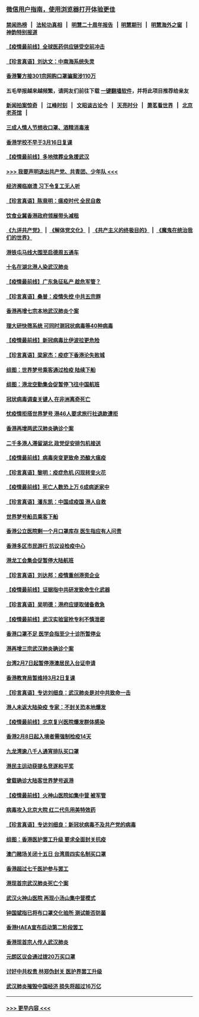 ### [微信用户指南，使用浏览器打开体验更佳](https://github.com/gfw-breaker/banned-news1/blob/master/indexes/wechat-guide.md?t=0)
#### [禁闻热榜](热点新闻.md?t=0)  &nbsp;&nbsp;|&nbsp;&nbsp; [法轮功真相](https://github.com/gfw-breaker/truth/blob/master/README.md?t=0) &nbsp;&nbsp;|&nbsp;&nbsp; [明慧二十周年报告](https://github.com/gfw-breaker/mh-reports/blob/master/README.md?t=0) &nbsp;&nbsp;|&nbsp;&nbsp;[明慧期刊](https://github.com/gfw-breaker/mh-qikan) &nbsp;&nbsp;|&nbsp;&nbsp; [明慧海外之窗](https://github.com/gfw-breaker/mh-news/blob/master/README.md?t=0) &nbsp;&nbsp;|&nbsp;&nbsp; [神韵特别报道](https://github.com/gfw-breaker/mh-news/blob/master/shenyun.md?t=0)
#### [【疫情最前线】全球医药供应链受空前冲击](../pages/nsc415/n11869614.md?t=02161511) 
#### [【珍言真语】刘达文：中南海系统失灵](../pages/nsc415/n11869465.md?t=02161511) 
#### [香港警方接301宗网购口罩骗案涉110万](../pages/nsc415/n11867572.md?t=02161511) 
#### 五毛举报越来越频繁，请网友们前往下载 [一键翻墙软件](https://github.com/gfw-breaker/ssr-accounts)，并将此项目推荐给亲友
#### [新闻拍案惊奇](https://github.com/gfw-breaker/banned-news1/blob/master/pages/link4.md) &nbsp;&nbsp;|&nbsp;&nbsp; [江峰时刻](https://github.com/gfw-breaker/banned-news1/blob/master/pages/link4.md) &nbsp;&nbsp;|&nbsp;&nbsp; [文昭谈古论今](https://github.com/gfw-breaker/banned-news1/blob/master/pages/link4.md) &nbsp;&nbsp;|&nbsp;&nbsp; [天亮时分](https://github.com/gfw-breaker/banned-news1/blob/master/pages/link4.md) &nbsp;&nbsp;|&nbsp;&nbsp; [萧茗看世界](https://github.com/gfw-breaker/banned-news1/blob/master/pages/link4.md) &nbsp;&nbsp;|&nbsp;&nbsp; [北京老茶馆](https://github.com/gfw-breaker/banned-news1/blob/master/pages/link4.md) &nbsp;&nbsp;|&nbsp;&nbsp; 
#### [三成人情人节想收口罩、酒精消毒液](../pages/nsc415/n11867523.md?t=02161511) 
#### [香港学校不早于3月16日复课](../pages/nsc415/n11867498.md?t=02161511) 
#### [【疫情最前线】多地殡葬业急援武汉](../pages/nsc415/n11866914.md?t=02161511) 
#### [>>> 我要声明退出共产党、共青团、少年队 <<<](https://github.com/begood0513/goodnews/blob/master/quit/letter.md) 
#### [经济濒临崩溃 习下令复工无人听](../pages/nsc415/n11867269.md?t=02161511) 
#### [【珍言真语】陈竟明：瘟疫时代 全民自救](../pages/nsc415/n11866765.md?t=02161511) 
#### [饮食业冀香港政府领展带头减租](../pages/nsc415/n11864876.md?t=02161511) 
#### [《九评共产党》](https://github.com/begood0513/9ping.md/blob/master/README.md) &nbsp;|&nbsp; [《解体党文化》](../../../../jtdwh.md/blob/master/README.md)  &nbsp;|&nbsp; [《共产主义的终极目的》](../../../../gczydzjmd.md/blob/master/README.md) &nbsp;|&nbsp; [《魔鬼在统治我们的世界》](../../../../mgztzwmdsj.md/blob/master/README.md) 
#### [港铁屯马线大围至启德周五通车](../pages/nsc415/n11864842.md?t=02161511) 
#### [十名在湖北港人染武汉肺炎](../pages/nsc415/n11864807.md?t=02161511) 
#### [【疫情最前线】广东急征私产 趁危军管？](../pages/nsc415/n11864205.md?t=02161511) 
#### [【珍言真语】桑普：疫情失控 中共五宗罪](../pages/nsc415/n11864157.md?t=02161511) 
#### [香港再增七宗本地武汉肺炎个案](../pages/nsc415/n11862405.md?t=02161511) 
#### [理大研快筛系统 可同时测冠状病毒等40种病毒](../pages/nsc415/n11862376.md?t=02161511) 
#### [【疫情最前线】新冠病毒比伊波拉更危险](../pages/nsc415/n11862199.md?t=02161511) 
#### [【珍言真语】梁家杰：疫症下香港沦失败城](../pages/nsc415/n11861588.md?t=02161511) 
#### [组图：世界梦号乘客通过检疫 陆续下船](../pages/nsc415/n11858302.md?t=02161511) 
#### [组图：港龙空勤集会促暂停飞往中国航班](../pages/nsc415/n11858190.md?t=02161511) 
#### [冠状病毒调查关键人 在非洲离奇死亡](../pages/nsc415/n11859798.md?t=02161511) 
#### [忧疫情拒搭世界梦号 港46人要求旅行社退款遭拒](../pages/nsc415/n11859849.md?t=02161511) 
#### [香港再增两武汉肺炎确诊个案](../pages/nsc415/n11859833.md?t=02161511) 
#### [二千多港人滞留湖北 政党促安排包机接送](../pages/nsc415/n11859831.md?t=02161511) 
#### [【疫情最前线】病毒突变更致命 恐酿大瘟疫](../pages/nsc415/n11859604.md?t=02161511) 
#### [【珍言真语】黎明：疫症危机 闪现转变火花](../pages/nsc415/n11859199.md?t=02161511) 
#### [【疫情最前线】死亡人数恐上万 6成病逝家中](../pages/nsc415/n11856687.md?t=02161511) 
#### [【珍言真语】潘东凯：中国成疫国 港人自救](../pages/nsc415/n11856962.md?t=02161511) 
#### [世界梦号船员乘客下船](../pages/nsc415/n11856883.md?t=02161511) 
#### [香港公立医院剩一个月口罩库存 医生指应有人问责](../pages/nsc415/n11856875.md?t=02161511) 
#### [香港多区市民游行 抗议设检疫中心](../pages/nsc415/n11856866.md?t=02161511) 
#### [港龙工会集会促暂停大陆航班](../pages/nsc415/n11856840.md?t=02161511) 
#### [【珍言真语】刘达邦：疫情重创港资企业](../pages/nsc415/n11854274.md?t=02161511) 
#### [【疫情最前线】证据指中共研发致命生化武器](../pages/nsc415/n11853087.md?t=02161511) 
#### [【珍言真语】吴明德：港府应提取储备救急](../pages/nsc415/n11852734.md?t=02161511) 
#### [【疫情最前线】武汉实验室抢专利不慎泄密](../pages/nsc415/n11850310.md?t=02161511) 
#### [香港口罩不足 医学会指至少十诊所暂停业](../pages/nsc415/n11850301.md?t=02161511) 
#### [港再增三宗武汉肺炎确诊个案](../pages/nsc415/n11850328.md?t=02161511) 
#### [台湾2月7日起暂停港澳居民入台证申请](../pages/nsc415/n11850304.md?t=02161511) 
#### [香港教育局暂维持3月2日复课](../pages/nsc415/n11850260.md?t=02161511) 
#### [【珍言真语】专访刘细良：武汉肺炎是对中共致命一击](../pages/nsc415/n11849934.md?t=02161511) 
#### [港人未返大陆染疫 专家：不封关恐本地爆发](../pages/nsc415/n11848021.md?t=02161511) 
#### [【疫情最前线】北京复兴医院爆发群体感染](../pages/nsc415/n11847626.md?t=02161511) 
#### [香港2月8日起入境者需强制检疫14天](../pages/nsc415/n11847658.md?t=02161511) 
#### [九龙湾逾八千人通宵排队买口罩](../pages/nsc415/n11847647.md?t=02161511) 
#### [港民主运动获提名竞逐和平奖](../pages/nsc415/n11847633.md?t=02161511) 
#### [曾载确诊大陆客世界梦号返港](../pages/nsc415/n11847608.md?t=02161511) 
#### [【疫情最前线】火神山医院如集中营 被军管](../pages/nsc415/n11847524.md?t=02161511) 
#### [病毒攻入北京大院 红二代先用美特效药](../pages/nsc415/n11847427.md?t=02161511) 
#### [【珍言真语】专访刘细良：新冠状病毒不及共产党的病毒](../pages/nsc415/n11847164.md?t=02161511) 
#### [组图：香港医护罢工升级 要求全面封关抗疫](../pages/nsc415/n11844107.md?t=02161511) 
#### [澳门赌场关闭十五日 台湾周四实名制买口罩](../pages/nsc415/n11845083.md?t=02161511) 
#### [香港超过七千医护参与罢工](../pages/nsc415/n11845051.md?t=02161511) 
#### [港现首宗武汉肺炎死亡个案](../pages/nsc415/n11844998.md?t=02161511) 
#### [武汉火神山医院 再现小汤山集中营模式](../pages/nsc415/n11844763.md?t=02161511) 
#### [钟国斌指已将布口罩交化验所 测试能否防菌](../pages/nsc415/n11842783.md?t=02161511) 
#### [香港HAEA宣布启动第二阶段罢工](../pages/nsc415/n11842723.md?t=02161511) 
#### [香港现首宗人传人武汉肺炎](../pages/nsc415/n11842766.md?t=02161511) 
#### [元朗区议会通过拨20万买口罩](../pages/nsc415/n11842754.md?t=02161511) 
#### [讨好中共权贵 林郑伪封关 医护界罢工升级](../pages/nsc415/n11842359.md?t=02161511) 
#### [武汉肺炎摧毁中国经济 损失将超过16万亿](../pages/nsc415/n11839723.md?t=02161511) 

----
#### [ >>> 更早内容 <<< ](../indexes/nsc415-earlier.md)

